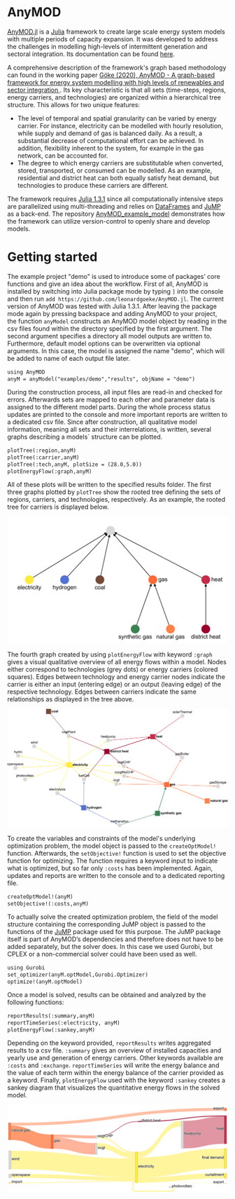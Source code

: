 # AnyMOD

[AnyMOD.jl](https://github.com/leonardgoeke/AnyMOD.jl) is a [Julia](https://julialang.org/) framework to create large scale energy system models with multiple periods of capacity expansion. It was developed to address the challenges in modelling high-levels of intermittent generation and sectoral integration. Its documentation can be found [here](https://leonardgoeke.github.io/AnyMOD.jl/dev/).

A comprehensive description of the framework's graph based methodology can found in the working paper [Göke (2020), AnyMOD - A graph-based framework for energy system modelling with high levels of renewables and sector integration  ](https://arxiv.org/abs/2004.10184). Its key characteristic is that all sets (time-steps, regions, energy carriers, and technologies) are organized within a hierarchical tree structure. This allows for two unique features:
* The level of temporal and spatial granularity can be varied by energy carrier. For instance, electricity can be modelled with hourly resolution, while supply and demand of gas is balanced daily. As a result, a substantial decrease of computational effort can be achieved. In addition, flexibility inherent to the system, for example in the gas network, can be accounted for.
* The degree to which energy carriers are substitutable when converted, stored, transported, or consumed can be modelled. As an example, residential and district heat can both equally satisfy heat demand, but technologies to produce these carriers are different.

The framework requires [Julia 1.3.1](https://julialang.org/downloads/oldreleases/) since all computationally intensive steps are parallelized using multi-threading and relies on [DataFrames](https://juliadata.github.io/DataFrames.jl/stable/) and [JuMP](https://github.com/JuliaOpt/JuMP.jl) as a back-end. The repository [AnyMOD\_example\_model](https://github.com/leonardgoeke/AnyMOD_example_model) demonstrates how the framework can utilize version-control to openly share and develop models.

# Getting started

The example project "demo" is used to introduce some of packages’ core functions and give an idea about the workflow. First of all, AnyMOD is installed by switching into Julia package mode by typing `]` into the console and then run `add https://github.com/leonardgoeke/AnyMOD.jl`. The current version of AnyMOD was tested with Julia 1.3.1. After leaving the package mode again by pressing backspace and adding AnyMOD to your project, the function `anyModel` constructs an AnyMOD model object by reading in the csv files found within the directory specified by the first argument. The second argument specifies a directory all model outputs are written to. Furthermore, default model options can be overwritten via optional arguments. In this case, the model is assigned the name "demo", which will be added to name of each output file later.

```
using AnyMOD
anyM = anyModel("examples/demo","results", objName = "demo")
```

During the construction process, all input files are read-in and checked for errors. Afterwards sets are mapped to each other and parameter data is assigned to the different model parts. During the whole process status updates are printed to the console and more important reports are written to a dedicated csv file. Since after construction, all qualitative model information, meaning all sets and their interrelations, is written, several graphs describing a models´ structure can be plotted.

```
plotTree(:region,anyM)
plotTree(:carrier,anyM)
plotTree(:tech,anyM, plotSize = (28.0,5.0))
plotEnergyFlow(:graph,anyM)
```

All of these plots will be written to the specified results folder. The first three graphs plotted by `plotTree` show the rooted tree defining the sets of regions, carriers, and technologies, respectively. As an example, the rooted tree for carriers is displayed below.

![](assets/carrier.png)

The fourth graph created by using `plotEnergyFlow` with keyword `:graph` gives a visual qualitative overview of all energy flows within a model. Nodes either correspond to technologies (grey dots) or energy carriers (colored squares). Edges between technology and energy carrier nodes indicate the carrier is either an input (entering edge) or an output (leaving edge) of the respective technology. Edges between carriers indicate the same relationships as displayed in the tree above.

![](assets/energyFlowGraph.png)

To create the variables and constraints of the model's underlying optimization problem, the model object is passed to the `createOptModel!` function. Afterwards, the `setObjective!` function is used to set the objective function for optimizing. The function requires a keyword input to indicate what is optimized, but so far only `:costs` has been implemented. Again, updates and reports are written to the console and to a dedicated reporting file.

```
createOptModel!(anyM)
setObjective!(:costs,anyM)
```

To actually solve the created optimization problem, the field of the model structure containing the corresponding JuMP object is passed to the functions of the [JuMP](https://github.com/JuliaOpt/JuMP.jl) package used for this purpose. The JuMP package itself is part of AnyMOD’s dependencies and therefore does not have to be added separately, but the solver does. In this case we used Gurobi, but CPLEX or a non-commercial solver could have been used as well.

```
using Gurobi
set_optimizer(anyM.optModel,Gurobi.Optimizer)
optimize!(anyM.optModel)
```

Once a model is solved, results can be obtained and analyzed by the following functions:

```
reportResults(:summary,anyM)
reportTimeSeries(:electricity, anyM)
plotEnergyFlow(:sankey,anyM)
```

Depending on the keyword provided, `reportResults` writes aggregated results to a csv file. `:summary` gives an overview of installed capacities and yearly use and generation of energy carriers. Other keywords available are `:costs` and `:exchange`. `reportTimeSeries` will write the energy balance and the value of each term within the energy balance of the carrier provided as a keyword. Finally, `plotEnergyFlow` used with the keyword `:sankey` creates a sankey diagram that visualizes the quantitative energy flows in the solved model.

![](assets/sankey.png)
